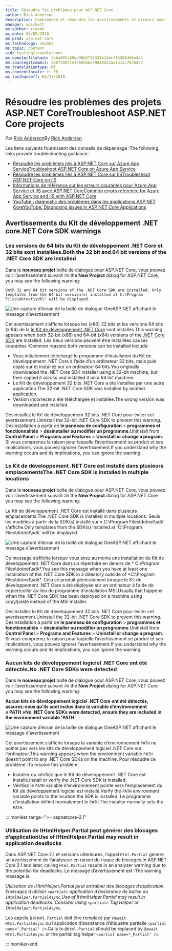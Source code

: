 ```yaml
---
title: Résoudre les problèmes pour ASP.NET Core
author: Rick-Anderson
description: Comprendre et résoudre les avertissements et erreurs avec les projets ASP.NET Core.
manager: wpickett
ms.author: riande
ms.date: 04/05/2018
ms.prod: asp.net-core
ms.technology: aspnet
ms.topic: content
uid: testing/troubleshoot
ms.openlocfilehash: 3bba085c69ee96b5725331b14dcf15350d66e4a4
ms.sourcegitcommit: a66f38071e13685bbe59d48d22aa141ac702b432
ms.translationtype: MT
ms.contentlocale: fr-FR
ms.lasthandoff: 05/17/2018
---
```

# <a name="troubleshoot-aspnet-core-projects"></a><span data-ttu-id="ad770-103">Résoudre les problèmes des projets ASP.NET Core</span><span class="sxs-lookup"><span data-stu-id="ad770-103">Troubleshoot ASP.NET Core projects</span></span>

<span data-ttu-id="ad770-104">Par [Rick Anderson](https://twitter.com/RickAndMSFT)</span><span class="sxs-lookup"><span data-stu-id="ad770-104">By [Rick Anderson](https://twitter.com/RickAndMSFT)</span></span>

<span data-ttu-id="ad770-105">Les liens suivants fournissent des conseils de dépannage :</span><span class="sxs-lookup"><span data-stu-id="ad770-105">The following links provide troubleshooting guidance:</span></span>

* [<span data-ttu-id="ad770-106">Résoudre les problèmes liés à ASP.NET Core sur Azure App Service</span><span class="sxs-lookup"><span data-stu-id="ad770-106">Troubleshoot ASP.NET Core on Azure App Service</span></span>](xref:host-and-deploy/azure-apps/troubleshoot)
* [<span data-ttu-id="ad770-107">Résoudre les problèmes liés à ASP.NET Core sur IIS</span><span class="sxs-lookup"><span data-stu-id="ad770-107">Troubleshoot ASP.NET Core on IIS</span></span>](xref:host-and-deploy/iis/troubleshoot)
* [<span data-ttu-id="ad770-108">Informations de référence sur les erreurs courantes pour Azure App Service et IIS avec ASP.NET Core</span><span class="sxs-lookup"><span data-stu-id="ad770-108">Common errors reference for Azure App Service and IIS with ASP.NET Core</span></span>](xref:host-and-deploy/azure-iis-errors-reference)
* [<span data-ttu-id="ad770-109">YouTube : diagnostic des problèmes dans les applications ASP.NET Core</span><span class="sxs-lookup"><span data-stu-id="ad770-109">YouTube: Diagnosing issues in ASP.NET Core Applications</span></span>](https://www.youtube.com/watch?v=RYI0DHoIVaA)

<a name="sdk"></a>
## <a name="net-core-sdk-warnings"></a><span data-ttu-id="ad770-110">Avertissements du Kit de développement .NET core</span><span class="sxs-lookup"><span data-stu-id="ad770-110">.NET Core SDK warnings</span></span>

### <a name="both-the-32-bit-and-64-bit-versions-of-the-net-core-sdk-are-installed"></a><span data-ttu-id="ad770-111">Les versions de 64 bits du Kit de développement .NET Core et 32 bits sont installées.</span><span class="sxs-lookup"><span data-stu-id="ad770-111">Both the 32 bit and 64 bit versions of the .NET Core SDK are installed</span></span>
<span data-ttu-id="ad770-112">Dans le **nouveau projet** boîte de dialogue pour ASP.NET Core, vous pouvez voir l’avertissement suivant :</span><span class="sxs-lookup"><span data-stu-id="ad770-112">In the **New Project** dialog for ASP.NET Core, you may see the following warning:</span></span> 

    Both 32 and 64 bit versions of the .NET Core SDK are installed. Only templates from the 64 bit version(s) installed at C:\Program Files\dotnet\sdk\" will be displayed.

![Une capture d’écran de la boîte de dialogue OneASP.NET affichant le message d’avertissement](troubleshoot/_static/both32and64bit.png)

<span data-ttu-id="ad770-114">Cet avertissement s’affiche lorsque les (x86) 32 bits et les versions 64 bits (x 64) de la [le Kit de développement .NET Core](https://www.microsoft.com/net/download/all) sont installés.</span><span class="sxs-lookup"><span data-stu-id="ad770-114">This warning appears when both 32-bit (x86) and 64-bit (x64) versions of the [.NET Core SDK](https://www.microsoft.com/net/download/all) are installed.</span></span> <span data-ttu-id="ad770-115">Les deux versions peuvent être installées causes courantes :</span><span class="sxs-lookup"><span data-stu-id="ad770-115">Common reasons both versions can be installed include:</span></span>

* <span data-ttu-id="ad770-116">Vous initialement téléchargé le programme d’installation du Kit de développement .NET Core à l’aide d’un ordinateur 32 bits, mais puis copié sur et installez sur un ordinateur 64 bits.</span><span class="sxs-lookup"><span data-stu-id="ad770-116">You originally downloaded the .NET Core SDK installer using a 32-bit machine, but then copied it across and installed it on a 64-bit machine.</span></span> 
* <span data-ttu-id="ad770-117">Le Kit de développement 32 bits .NET Core a été installée par une autre application.</span><span class="sxs-lookup"><span data-stu-id="ad770-117">The 32-bit .NET Core SDK was installed by another application.</span></span>
* <span data-ttu-id="ad770-118">Version incorrecte a été téléchargée et installée.</span><span class="sxs-lookup"><span data-stu-id="ad770-118">The wrong version was downloaded and installed.</span></span>

<span data-ttu-id="ad770-119">Désinstallez le Kit de développement 32 bits .NET Core pour éviter cet avertissement.</span><span class="sxs-lookup"><span data-stu-id="ad770-119">Uninstall the 32-bit .NET Core SDK to prevent this warning.</span></span> <span data-ttu-id="ad770-120">Désinstallation à partir de **le panneau de configuration** > **programmes et fonctionnalités** > **désinstaller ou modifier un programme**.</span><span class="sxs-lookup"><span data-stu-id="ad770-120">Uninstall from **Control Panel** > **Programs and Features** > **Uninstall or change a program**.</span></span> <span data-ttu-id="ad770-121">Si vous comprenez la raison pour laquelle l’avertissement se produit et ses implications, vous pouvez ignorer l’avertissement.</span><span class="sxs-lookup"><span data-stu-id="ad770-121">If you understand why the warning occurs and its implications, you can ignore the warning.</span></span>

### <a name="the-net-core-sdk-is-installed-in-multiple-locations"></a><span data-ttu-id="ad770-122">Le Kit de développement .NET Core est installé dans plusieurs emplacements</span><span class="sxs-lookup"><span data-stu-id="ad770-122">The .NET Core SDK is installed in multiple locations</span></span>
<span data-ttu-id="ad770-123">Dans le **nouveau projet** boîte de dialogue pour ASP.NET Core, vous pouvez voir l’avertissement suivant :</span><span class="sxs-lookup"><span data-stu-id="ad770-123">In the **New Project** dialog for ASP.NET Core you may see the following warning:</span></span> 

 <span data-ttu-id="ad770-124">Le Kit de développement .NET Core est installé dans plusieurs emplacements.</span><span class="sxs-lookup"><span data-stu-id="ad770-124">The .NET Core SDK is installed in multiple locations.</span></span> <span data-ttu-id="ad770-125">Seuls les modèles à partir de la SDK(s) installé sur « C:\Program Files\dotnet\sdk\' s’affiche.</span><span class="sxs-lookup"><span data-stu-id="ad770-125">Only templates from the SDK(s) installed at 'C:\Program Files\dotnet\sdk\' will be displayed.</span></span>

![Une capture d’écran de la boîte de dialogue OneASP.NET affichant le message d’avertissement](troubleshoot/_static/multiplelocations.png)

<span data-ttu-id="ad770-127">Ce message s’affiche lorsque vous avez au moins une installation du Kit de développement .NET Core dans un répertoire en dehors de * C:\Program Files\dotnet\sdk\*.</span><span class="sxs-lookup"><span data-stu-id="ad770-127">You see this message when you have at least one installation of the .NET Core SDK in a directory outside of *C:\Program Files\dotnet\sdk\*.</span></span> <span data-ttu-id="ad770-128">Cela se produit généralement lorsque le Kit de développement .NET Core a été déployée sur un ordinateur à l’aide de copier/coller au lieu du programme d’installation MSI.</span><span class="sxs-lookup"><span data-stu-id="ad770-128">Usually that happens when the .NET Core SDK has been deployed on a machine using copy/paste instead of the MSI installer.</span></span>

<span data-ttu-id="ad770-129">Désinstallez le Kit de développement 32 bits .NET Core pour éviter cet avertissement.</span><span class="sxs-lookup"><span data-stu-id="ad770-129">Uninstall the 32-bit .NET Core SDK to prevent this warning.</span></span> <span data-ttu-id="ad770-130">Désinstallation à partir de **le panneau de configuration** > **programmes et fonctionnalités** > **désinstaller ou modifier un programme**.</span><span class="sxs-lookup"><span data-stu-id="ad770-130">Uninstall from **Control Panel** > **Programs and Features** > **Uninstall or change a program**.</span></span> <span data-ttu-id="ad770-131">Si vous comprenez la raison pour laquelle l’avertissement se produit et ses implications, vous pouvez ignorer l’avertissement.</span><span class="sxs-lookup"><span data-stu-id="ad770-131">If you understand why the warning occurs and its implications, you can ignore the warning.</span></span>

### <a name="no-net-core-sdks-were-detected"></a><span data-ttu-id="ad770-132">Aucun kits de développement logiciel .NET Core ont été détectés.</span><span class="sxs-lookup"><span data-stu-id="ad770-132">No .NET Core SDKs were detected</span></span>
<span data-ttu-id="ad770-133">Dans le **nouveau projet** boîte de dialogue pour ASP.NET Core, vous pouvez voir l’avertissement suivant :</span><span class="sxs-lookup"><span data-stu-id="ad770-133">In the **New Project** dialog for ASP.NET Core you may see the following warning:</span></span> 

<span data-ttu-id="ad770-134">**Aucun kits de développement logiciel .NET Core ont été détectés, assurez-vous qu’ils sont inclus dans la variable d’environnement « PATH »**</span><span class="sxs-lookup"><span data-stu-id="ad770-134">**No .NET Core SDKs were detected, ensure they are included in the environment variable 'PATH'**</span></span>

![Une capture d’écran de la boîte de dialogue OneASP.NET affichant le message d’avertissement](troubleshoot/_static/NoNetCore.png)

<span data-ttu-id="ad770-136">Cet avertissement s’affiche lorsque la variable d’environnement `PATH` ne pointe pas vers les kits de développement logiciel .NET Core sur l’ordinateur.</span><span class="sxs-lookup"><span data-stu-id="ad770-136">This warning appears when the environment variable `PATH` doesn’t point to any .NET Core SDKs on the machine.</span></span> <span data-ttu-id="ad770-137">Pour résoudre ce problème :</span><span class="sxs-lookup"><span data-stu-id="ad770-137">To resolve this problem:</span></span>

* <span data-ttu-id="ad770-138">Installer ou vérifiez que le Kit de développement .NET Core est installé.</span><span class="sxs-lookup"><span data-stu-id="ad770-138">Install or verify the .NET Core SDK is installed.</span></span>
* <span data-ttu-id="ad770-139">Vérifiez le `PATH` variable d’environnement pointe vers l’emplacement du Kit de développement logiciel est installé.</span><span class="sxs-lookup"><span data-stu-id="ad770-139">Verify the `PATH` environment variable points to the location the SDK is installed.</span></span> <span data-ttu-id="ad770-140">Le programme d’installation définit normalement le `PATH`.</span><span class="sxs-lookup"><span data-stu-id="ad770-140">The installer normally sets the `PATH`.</span></span>

::: moniker range=">= aspnetcore-2.1"

### <a name="use-of-ihtmlhelperpartial-may-result-in-application-deadlocks"></a><span data-ttu-id="ad770-141">Utilisation de IHtmlHelper.Partial peut générer des blocages d’application</span><span class="sxs-lookup"><span data-stu-id="ad770-141">Use of IHtmlHelper.Partial may result in application deadlocks</span></span>

<span data-ttu-id="ad770-142">Dans ASP.NET Core 2.1 et versions ultérieures, l’appel `Html.Partial` génère un avertissement de l’analyseur en raison du risque de blocages.</span><span class="sxs-lookup"><span data-stu-id="ad770-142">In ASP.NET Core 2.1 and later, calling `Html.Partial` results in an analyzer warning due to the potential for deadlocks.</span></span> <span data-ttu-id="ad770-143">Le message d’avertissement est :</span><span class="sxs-lookup"><span data-stu-id="ad770-143">The warning message is:</span></span>

<span data-ttu-id="ad770-144">*Utilisation de IHtmlHelper.Partial peut entraîner des blocages d’application. Envisagez d’utiliser `<partial>` application d’assistance de balise ou `IHtmlHelper.PartialAsync`.*</span><span class="sxs-lookup"><span data-stu-id="ad770-144">*Use of IHtmlHelper.Partial may result in application deadlocks. Consider using `<partial>` Tag Helper or `IHtmlHelper.PartialAsync`.*</span></span>

<span data-ttu-id="ad770-145">Les appels à `@Html.Partial` doit être remplacé par `@await Html.PartialAsync` ou l’application d’assistance d’étiquette partielle `<partial name="_Partial" />`.</span><span class="sxs-lookup"><span data-stu-id="ad770-145">Calls to `@Html.Partial` should be replaced by `@await Html.PartialAsync` or the partial tag helper `<partial name="_Partial" />`.</span></span>

::: moniker-end
